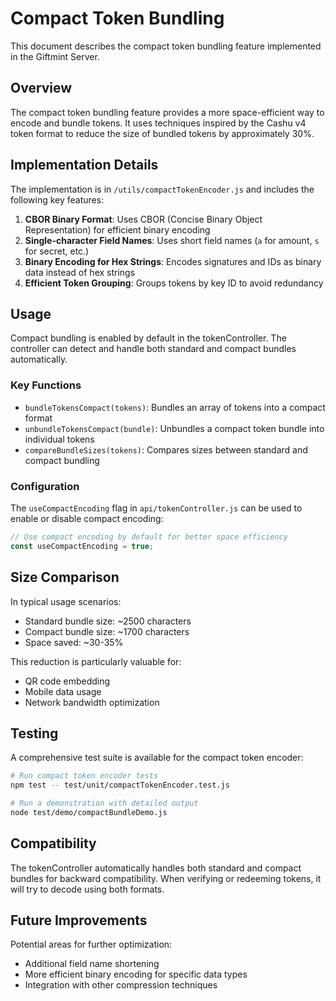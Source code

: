 # Compact Token Bundling

This document describes the compact token bundling feature implemented in the Giftmint Server.

## Overview

The compact token bundling feature provides a more space-efficient way to encode and bundle tokens. It uses techniques inspired by the Cashu v4 token format to reduce the size of bundled tokens by approximately 30%.

## Implementation Details

The implementation is in `/utils/compactTokenEncoder.js` and includes the following key features:

1. **CBOR Binary Format**: Uses CBOR (Concise Binary Object Representation) for efficient binary encoding
2. **Single-character Field Names**: Uses short field names (`a` for amount, `s` for secret, etc.)
3. **Binary Encoding for Hex Strings**: Encodes signatures and IDs as binary data instead of hex strings
4. **Efficient Token Grouping**: Groups tokens by key ID to avoid redundancy

## Usage

Compact bundling is enabled by default in the tokenController. The controller can detect and handle both standard and compact bundles automatically.

### Key Functions

- `bundleTokensCompact(tokens)`: Bundles an array of tokens into a compact format
- `unbundleTokensCompact(bundle)`: Unbundles a compact token bundle into individual tokens
- `compareBundleSizes(tokens)`: Compares sizes between standard and compact bundling

### Configuration

The `useCompactEncoding` flag in `api/tokenController.js` can be used to enable or disable compact encoding:

```javascript
// Use compact encoding by default for better space efficiency
const useCompactEncoding = true;
```

## Size Comparison

In typical usage scenarios:
- Standard bundle size: ~2500 characters
- Compact bundle size: ~1700 characters
- Space saved: ~30-35%

This reduction is particularly valuable for:
- QR code embedding
- Mobile data usage
- Network bandwidth optimization

## Testing

A comprehensive test suite is available for the compact token encoder:

```bash
# Run compact token encoder tests
npm test -- test/unit/compactTokenEncoder.test.js

# Run a demonstration with detailed output
node test/demo/compactBundleDemo.js
```

## Compatibility

The tokenController automatically handles both standard and compact bundles for backward compatibility. When verifying or redeeming tokens, it will try to decode using both formats.

## Future Improvements

Potential areas for further optimization:
- Additional field name shortening
- More efficient binary encoding for specific data types
- Integration with other compression techniques